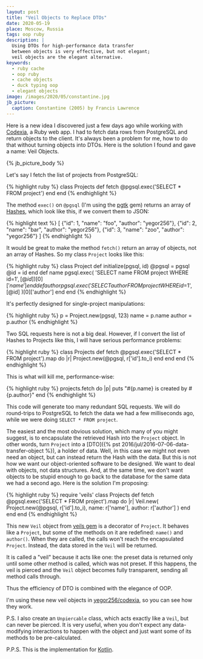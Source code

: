 ```yaml
---
layout: post
title: "Veil Objects to Replace DTOs"
date: 2020-05-19
place: Moscow, Russia
tags: oop ruby
description: |
  Using DTOs for high-performance data transfer
  between objects is very effective, but not elegant;
  veil objects are the elegant alternative.
keywords:
  - ruby cache
  - oop ruby
  - cache objects
  - duck typing oop
  - elegant objects
image: /images/2020/05/constantine.jpg
jb_picture:
  caption: Constantine (2005) by Francis Lawrence
---
```


Here is a new idea I discovered just a few days ago while working
with [Codexia](https://github.com/yegor256/codexia),
a Ruby web app. I had to fetch data rows from PostgreSQL and return
objects to the client. It's always been a problem for me, how to do that
without turning objects into DTOs. Here is the solution I found and gave
a name: Veil Objects.

<!--more-->

{% jb_picture_body %}

Let's say I fetch the list of projects from PostgreSQL:

{% highlight ruby %}
class Projects
  def fetch
    @pgsql.exec('SELECT * FROM project')
  end
end
{% endhighlight %}

The method `exec()` on `@pgsql` (I'm using the [pgtk](https://rubygems.org/gems/pgtk) gem)
returns an array of [Hashes](https://ruby-doc.org/core-2.7.0/Hash.html),
which look like this, if we convert them to JSON:

{% highlight text %}
[
  {"id": 1, "name": "foo", "author": "yegor256"},
  {"id": 2, "name": "bar", "author": "yegor256"},
  {"id": 3, "name": "zoo", "author": "yegor256"}
]
{% endhighlight %}

It would be great to make the method `fetch()` return an array
of objects, not an array of Hashes. So my class `Project` looks like this:

{% highlight ruby %}
class Project
  def initialize(pgsql, id)
    @pgsql = pgsql
    @id = id
  end
  def name
    pgsql.exec(
      'SELECT name FROM project WHERE id=$1',
      [@id]
    )[0]['name']
  end
  def author
    pgsql.exec(
      'SELECT author FROM project WHERE id=$1',
      [@id]
    )[0]['author']
  end
end
{% endhighlight %}

It's perfectly designed for single-project manipulations:

{% highlight ruby %}
p = Project.new(pgsql, 123)
name = p.name
author = p.author
{% endhighlight %}

Two SQL requests here is not a big deal. However, if I convert
the list of Hashes to Projects like this, I will have serious
performance problems:

{% highlight ruby %}
class Projects
  def fetch
    @pgsql.exec('SELECT * FROM project').map do |r|
      Project.new(@pgsql, r['id'].to_i)
    end
  end
end
{% endhighlight %}

This is what will kill me, performance-wise:

{% highlight ruby %}
projects.fetch do |p|
  puts "#{p.name} is created by #{p.author}"
end
{% endhighlight %}

This code will generate too many redundant SQL requests. We will do round-trips
to PostgreSQL to fetch the data we had a few milliseconds ago, while
we were doing `SELECT * FROM project`.

The easiest and the most obvious solution, which many of you might suggest,
is to encapsulate the retrieved Hash into the `Project` object. In other
words, turn `Project` into a [DTO]({% pst 2016/jul/2016-07-06-data-transfer-object %}),
a holder of data. Well, in this case we might
not even need an object, but can instead return the Hash with the data. But
this is not how we want our object-oriented software to be designed. We want
to deal with objects, not data structures. And, at the same time, we don't want objects to
be stupid enough to go back to the database for the same data we had
a second ago. Here is the solution I'm proposing:

{% highlight ruby %}
require 'veils'
class Projects
  def fetch
    @pgsql.exec('SELECT * FROM project').map do |r|
      Veil.new(
        Project.new(@pgsql, r['id'].to_i),
        name: r['name'],
        author: r['author']
      )
    end
  end
end
{% endhighlight %}

This new `Veil` object from [veils gem](https://rubygems.org/gems/veils)
is a decorator of `Project`. It behaves like
a `Project`, but some of the methods on it are redefined: `name()` and `author()`.
When they are called, the calls won't reach the encapsulated `Project`.
Instead, the data stored in the `Veil` will be returned.

It is called a "veil" because it acts like one: the preset data is
returned only until some other method is called, which was not preset.
If this happens, the veil is pierced and the `Veil` object becomes fully
transparent, sending all method calls through.

Thus the efficiency of DTO is combined with the elegance of OOP.

I'm using these new veil objects in
[yegor256/codexia](https://github.com/yegor256/codexia),
so you can see how they work.

P.S. I also create an `Unpiercable` class, which acts exactly like a `Veil`,
but can never be pierced. It is very useful, when you don't expect any
data-modifying interactions to happen with the object and just want some
of its methods to be pre-calculated.

P.P.S. This is the implementation for
[Kotlin](https://github.com/binkley/kotlin-veil).
